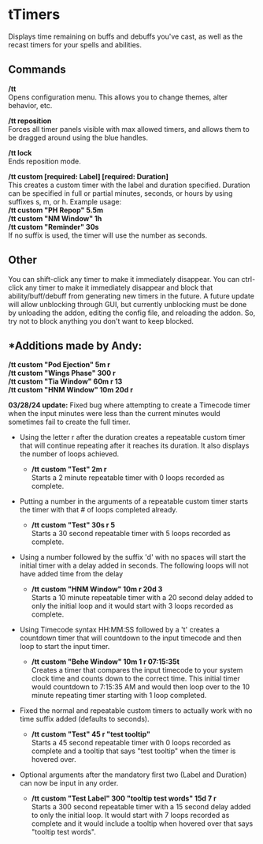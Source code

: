 # tTimers
Displays time remaining on buffs and debuffs you've cast, as well as the recast timers for your spells and abilities.

## Commands

**/tt**<br>
Opens configuration menu.  This allows you to change themes, alter behavior, etc.

**/tt reposition**<br>
Forces all timer panels visible with max allowed timers, and allows them to be dragged around using the blue handles.

**/tt lock**<br>
Ends reposition mode.

**/tt custom [required: Label] [required: Duration]**<br>
This creates a custom timer with the label and duration specified.  Duration can be specified in full or partial minutes, seconds, or hours by using suffixes s, m, or h.  Example usage:<br>
**/tt custom "PH Repop" 5.5m**<br>
**/tt custom "NM Window" 1h**<br>
**/tt custom "Reminder" 30s**<br>
If no suffix is used, the timer will use the number as seconds.

## Other
You can shift-click any timer to make it immediately disappear.  You can ctrl-click any timer to make it immediately disappear and block that ability/buff/debuff from generating new timers in the future.  A future update will allow unblocking through GUI, but currently unblocking must be done by unloading the addon, editing the config file, and reloading the addon.  So, try not to block anything you don't want to keep blocked.

## *Additions made by Andy: 

**/tt custom "Pod Ejection" 5m r** <br>
**/tt custom "Wings Phase" 300 r** <br>
**/tt custom "Tia Window" 60m r 13** <br>
**/tt custom "HNM Window" 10m 20d r** <br> 

**03/28/24 update:** Fixed bug where attempting to create a Timecode timer when the input minutes were less than the current minutes would sometimes fail to create the full timer. <br>


- Using the letter r after the duration creates a repeatable custom timer that will continue repeating after it reaches its duration. It also displays the number of loops achieved.
    - **/tt custom "Test" 2m r** <br>
    Starts a 2 minute repeatable timer with 0 loops recorded as complete.

- Putting a number in the arguments of a repeatable custom timer starts the timer with that # of loops completed already. 

    - **/tt custom "Test" 30s r 5** <br>
    Starts a 30 second repeatable timer with 5 loops recorded as complete.

- Using a number followed by the suffix 'd' with no spaces will start the initial timer with a delay added in seconds. The following loops will not have added time from the delay 

    - **/tt custom "HNM Window" 10m r 20d 3** <br>
    Starts a 10 minute repeatable timer with a 20 second delay added to only the initial loop and it would start with 3 loops recorded as complete.

- Using Timecode syntax HH:MM:SS followed by a 't' creates a countdown timer that will countdown to the input timecode and then loop to start the input timer.
    - **/tt custom "Behe Window" 10m 1 r 07:15:35t** <br>
    Creates a timer that compares the input timecode to your system clock time and counts down to the correct time. This initial timer would countdown to 7:15:35 AM and would then loop over to the 10 minute repeating timer starting with 1 loop completed.

- Fixed the normal and repeatable custom timers to actually work with no time suffix added (defaults to seconds).

    - **/tt custom "Test" 45 r "test tooltip"** <br>
    Starts a 45 second repeatable timer with 0 loops recorded as complete and a tooltip that says "test tooltip" when the timer is hovered over.

- Optional arguments after the mandatory first two (Label and Duration) can now be input in any order.

    - **/tt custom "Test Label" 300 "tooltip test words" 15d 7 r** <br>
    Starts a 300 second repeatable timer with a 15 second delay added to only the initial loop. It would start with 7 loops recorded as complete and it would include a tooltip when hovered over that says "tooltip test words".